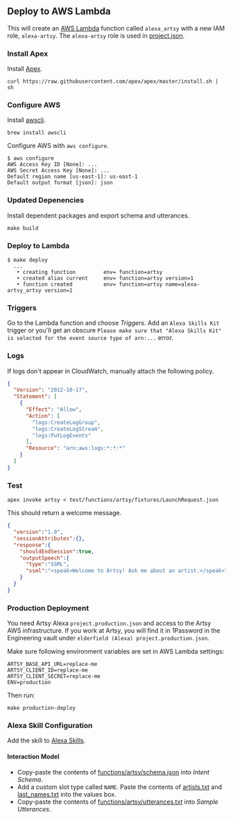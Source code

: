 ## Deploy to AWS Lambda

This will create an [AWS Lambda](https://console.aws.amazon.com/lambda) function called `alexa_artsy` with a new IAM role, `alexa-artsy`. The `alexa-artsy` role is used in [project.json](project.json).

### Install Apex

Install [Apex](https://github.com/apex/apex).

```
curl https://raw.githubusercontent.com/apex/apex/master/install.sh | sh
```

### Configure AWS

Install [awscli](https://github.com/aws/aws-cli).

```
brew install awscli
```

Configure AWS with `aws configure`.

```
$ aws configure
AWS Access Key ID [None]: ...
AWS Secret Access Key [None]: ...
Default region name [us-east-1]: us-east-1
Default output format [json]: json
```

### Updated Depenencies

Install dependent packages and export schema and utterances.

```
make build
```

### Deploy to Lambda

```
$ make deploy
  ...
   • creating function         env= function=artsy
   • created alias current     env= function=artsy version=1
   • function created          env= function=artsy name=alexa-artsy_artsy version=1
```

### Triggers

Go to the Lambda function and choose _Triggers_. Add an `Alexa Skills Kit` trigger or you'll get an obscure `Please make sure that "Alexa Skills Kit" is selected for the event source type of arn:...` error.

### Logs

If logs don't appear in CloudWatch, manually attach the following policy.

```json
{
  "Version": "2012-10-17",
  "Statement": [
    {
      "Effect": "Allow",
      "Action": [
        "logs:CreateLogGroup",
        "logs:CreateLogStream",
        "logs:PutLogEvents"
      ],
      "Resource": "arn:aws:logs:*:*:*"
    }
  ]
}
```

### Test

```
apex invoke artsy < test/functions/artsy/fixtures/LaunchRequest.json
```

This should return a welcome message.

```json
{
  "version":"1.0",
  "sessionAttributes":{},
  "response":{
    "shouldEndSession":true,
    "outputSpeech":{
      "type":"SSML",
      "ssml":"<speak>Welcome to Artsy! Ask me about an artist.</speak>"
    }
  }
}
```

### Production Deployment

You need Artsy Alexa `project.production.json` and access to the Artsy AWS infrastructure. If you work at Artsy, you will find it in 1Password in the Engineering vault under `elderfield (Alexa) project.production.json`.

Make sure following environment variables are set in AWS Lambda settings:
```
ARTSY_BASE_API_URL=replace-me
ARTSY_CLIENT_ID=replace-me
ARTSY_CLIENT_SECRET=replace-me
ENV=production
```

Then run: 

```
make production-deploy
```

### Alexa Skill Configuration

Add the skill to [Alexa Skills](https://developer.amazon.com/edw/home.html#/skills/list).

#### Interaction Model

* Copy-paste the contents of [functions/artsy/schema.json](schema.json) into _Intent Schema_.
* Add a custom slot type called `NAME`. Paste the contents of [artists.txt](functions/artsy/data/artists.txt) and [last_names.txt](functions/artsy/data/last_names.txt) into the values box.
* Copy-paste the contents of [functions/artsy/utterances.txt](utterances.txt) into _Sample Utterances_.
